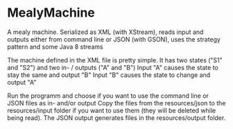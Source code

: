 # MealyMachine
A mealy machine. Serialized as XML (with XStream), reads input and outputs either from command line or JSON (with GSON), uses the strategy pattern and some Java 8 streams

The machine defined in the XML file is pretty simple.
It has two states ("S1" and "S2") and two in- / outputs ("A" and "B")
Input "A" causes the state to stay the same and output "B"
Input "B" causes the state to change and output "A"

Run the programm and choose if you want to use the command line or JSON files as in- and/or output
Copy the files from the resources/json to the resources/input folder if you want to use them (they will be deleted while being read).
The JSON output generates files in the resources/output folder.
